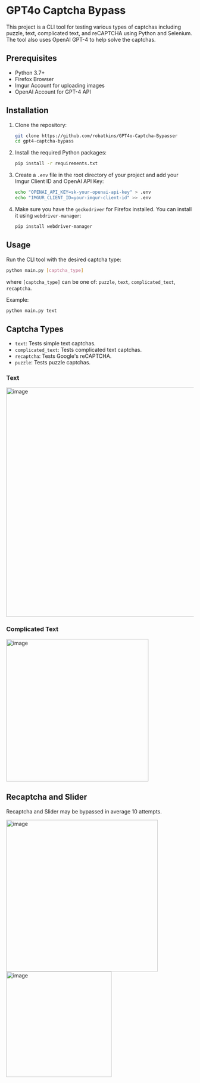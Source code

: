 # GPT4o Captcha Bypass

This project is a CLI tool for testing various types of captchas including puzzle, text, complicated text, and reCAPTCHA using Python and Selenium. The tool also uses OpenAI GPT-4 to help solve the captchas.

## Prerequisites

- Python 3.7+
- Firefox Browser
- Imgur Account for uploading images
- OpenAI Account for GPT-4 API

## Installation

1. Clone the repository:

   ```sh
   git clone https://github.com/robatkins/GPT4o-Captcha-Bypasser
   cd gpt4-captcha-bypass
   ```

2. Install the required Python packages:

   ```sh
   pip install -r requirements.txt
   ```

3. Create a `.env` file in the root directory of your project and add your Imgur Client ID and OpenAI API Key:

   ```sh
   echo "OPENAI_API_KEY=sk-your-openai-api-key" > .env
   echo "IMGUR_CLIENT_ID=your-imgur-client-id" >> .env
   ```

4. Make sure you have the `geckodriver` for Firefox installed. You can install it using `webdriver-manager`:

   ```sh
   pip install webdriver-manager
   ```

## Usage

Run the CLI tool with the desired captcha type:

```sh
python main.py [captcha_type]
```

where `[captcha_type]` can be one of: `puzzle`, `text`, `complicated_text`, `recaptcha`.

Example:

```sh
python main.py text
```

## Captcha Types

- `text`: Tests simple text captchas.
- `complicated_text`: Tests complicated text captchas.
- `recaptcha`: Tests Google's reCAPTCHA.
- `puzzle`: Tests puzzle captchas.

### Text

<img width="615" alt="image" src="https://github.com/user-attachments/assets/840a58c5-4a5b-47fe-89a3-845063585907">

### Complicated Text

<img width="382" alt="image" src="https://github.com/user-attachments/assets/409e2386-2db5-4af7-9150-f374f7ee4ac6">

## Recaptcha and Slider

Recaptcha and Slider may be bypassed in average 10 attempts.

<img width="407" alt="image" src="https://github.com/user-attachments/assets/1972322b-fd6b-4641-8cdf-a74e53311de7">

<img width="283" alt="image" src="https://github.com/user-attachments/assets/fe7c5c5b-e8d3-4f03-9c94-e778c849640a">



<!-- MARKDOWN LINKS & IMAGES -->
<!-- https://www.markdownguide.org/basic-syntax/#reference-style-links -->

[contributors-shield]: https://img.shields.io/github/contributors/usestrix/cli.svg?style=for-the-badge

[contributors-url]: https://github.com/aydinnyunus/gpt4-captcha-bypass/graphs/contributors

[forks-shield]: https://img.shields.io/github/forks/usestrix/cli.svg?style=for-the-badge

[forks-url]: https://github.com/aydinnyunus/gpt4-captcha-bypass/network/members

[stars-shield]: https://img.shields.io/github/stars/usestrix/cli?style=for-the-badge

[stars-url]: https://github.com/aydinnyunus/gpt4-captcha-bypass/stargazers

[issues-shield]: https://img.shields.io/github/issues/usestrix/cli.svg?style=for-the-badge

[issues-url]: https://github.com/aydinnyunus/gpt4-captcha-bypass/issues

[license-shield]: https://img.shields.io/github/license/usestrix/cli.svg?style=for-the-badge

[license-url]: https://github.com/aydinnyunus/gpt4-captcha-bypass/blob/master/LICENSE.txt

[linkedin-shield]: https://img.shields.io/badge/-LinkedIn-black.svg?style=for-the-badge&logo=linkedin&colorB=555

[linkedin-url]: https://linkedin.com/in/aydinnyunus

[product-screenshot]: data/images/base_command.png

[latest-release]: https://github.com/aydinnyunus/gpt4-captcha-bypass/releases
